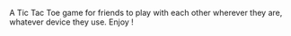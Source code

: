 A Tic Tac Toe game for friends to play with each other wherever they are, whatever device they use. Enjoy !